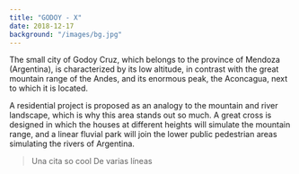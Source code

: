 ```yaml
---
title: "GODOY - X"
date: 2018-12-17
background: "/images/bg.jpg"
---
```


The small city of Godoy Cruz, which belongs to the province of Mendoza (Argentina), is characterized by its low altitude, in contrast with the great mountain range of the Andes, and its enormous peak, the Aconcagua, next to which it is located.

A residential project is proposed as an analogy to the mountain and river landscape, which is why this area stands out so much. A great cross is designed in which the houses at different heights will simulate the mountain range, and a linear fluvial park will join the lower public pedestrian areas simulating the rivers of Argentina.

> Una cita so cool
> De varias líneas